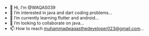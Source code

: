 - 👋 Hi, I’m @WAQAS039
- 👀 I’m interested in java and dart coding problems...
- 🌱 I’m currently learning flutter and android...
- 💞️ I’m looking to collaborate on java...
- 📫 How to reach muhammadwaqasthedeveloper023@gmail.com...

<!---
WAQAS039/WAQAS039 is a ✨ special ✨ repository because its `README.md` (this file) appears on your GitHub profile.
You can click the Preview link to take a look at your changes.
--->

